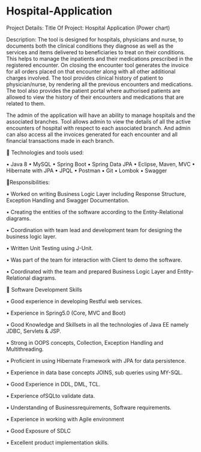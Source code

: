 # Hospital-Application
Project Details:
Title Of Project: Hospital Application (Power chart)

Description:
The tool is designed for hospitals, physicians and nurse, to documents both the clinical conditions 
they diagnose as well as the services and items delivered to beneficiaries to treat on their conditions. 
This helps to manage the inpatients and their medications prescribed in the registered encounter. On 
closing the encounter tool generates the invoice for all orders placed on that encounter along with all 
other additional charges involved. The tool provides clinical history of patient to physician/nurse, by 
rendering all the previous encounters and medications. The tool also provides the patient portal 
where authorised patients are allowed to view the history of their encounters and medications that 
are related to them.

The admin of the application will have an ability to manage hospitals and the associated branches. 
Tool allows admin to view the details of all the active encounters of hospital with respect to each 
associated branch. And admin can also access all the invoices generated for each encounter and all 
financial transactions made in each branch.

📎 Technologies and tools used:

• Java 8
• MySQL
• Spring Boot
• Spring Data JPA
• Eclipse, Maven, MVC
• Hibernate with JPA
• JPQL
• Postman
• Git
• Lombok
• Swagger

📎Responsibilities:

• Worked on writing Business Logic Layer including Response Structure, Exception
Handling and Swagger Documentation.

• Creating the entities of the software according to the Entity-Relational diagrams.

• Coordination with team lead and development team for designing the business logic layer.

• Written Unit Testing using J-Unit.

• Was part of the team for interaction with Client to demo the software.

• Coordinated with the team and prepared Business Logic Layer and Entity-Relational
diagrams.

📎 Software Development Skills

• Good experience in developing Restful web services.

• Experience in Spring5.0 (Core, MVC and Boot)

• Good Knowledge and Skillsets in all the technologies of Java EE namely JDBC, Servlets &
JSP.

• Strong in OOPS concepts, Collection, Exception Handling and Multithreading.

• Proficient in using Hibernate Framework with JPA for data persistence.

• Experience in data base concepts JOINS, sub queries using MY-SQL.

• Good Experience in DDL, DML, TCL.

• Experience ofSQLto validate data.

• Understanding of Businessrequirements, Software requirements.

• Experience in working with Agile environment

• Good Exposure of SDLC

• Excellent product implementation skills.
